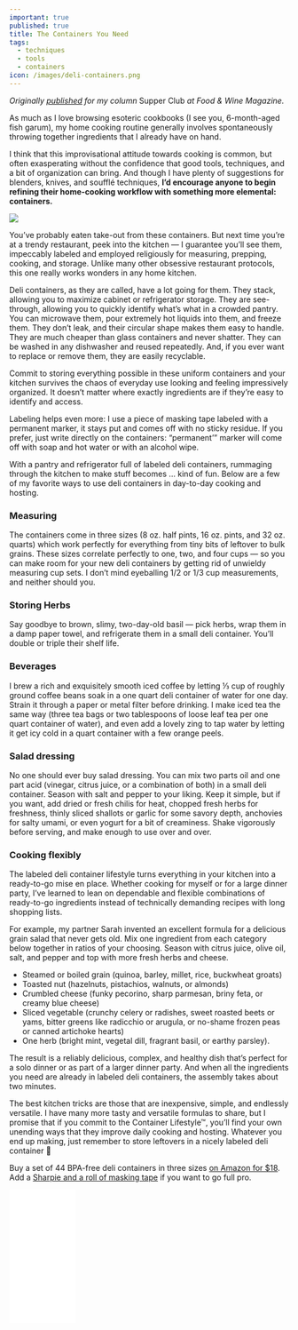 ```yaml
---
important: true
published: true
title: The Containers You Need
tags:
  - techniques
  - tools
  - containers
icon: /images/deli-containers.png
---
```


_Originally [published](fxw.com) for my column_ Supper Club _at Food & Wine Magazine._

As much as I love browsing esoteric cookbooks (I see you, 6-month-aged fish garum), my home cooking routine generally involves spontaneously throwing together ingredients that I already have on hand.

I think that this improvisational attitude towards cooking is common, but often exasperating without the confidence that good tools, techniques, and a bit of organization can bring. And though I have plenty of suggestions for blenders, knives, and soufflé techniques, **I’d encourage anyone to begin refining their home-cooking workflow with something more elemental: containers.**

<a href="https://www.amazon.com/DuraHome-Containers-Leakproof-Container-Microwavable/dp/B075X416X8/ref=as_li_ss_il?&linkCode=li3&tag=pithenterpris-20&linkId=ad5b2403c5b2483924a99ef14e2dc12f&language=en_US" target="_blank"><img border="0" src="//ws-na.amazon-adsystem.com/widgets/q?_encoding=UTF8&ASIN=B075X416X8&Format=_SL250_&ID=AsinImage&MarketPlace=US&ServiceVersion=20070822&WS=1&tag=pithenterpris-20&language=en_US" ></a><img src="https://ir-na.amazon-adsystem.com/e/ir?t=pithenterpris-20&language=en_US&l=li3&o=1&a=B075X416X8" width="1" height="1" border="0" alt="" style="border:none !important; margin:0px !important;" />


You’ve probably eaten take-out from these containers. But next time you’re at a trendy restaurant, peek into the kitchen — I guarantee you’ll see them, impeccably labeled and employed religiously for measuring, prepping, cooking, and storage. Unlike many other obsessive restaurant protocols, this one really works wonders in any home kitchen.

Deli containers, as they are called, have a lot going for them. They stack, allowing you to maximize cabinet or refrigerator storage. They are see-through, allowing you to quickly identify what’s what in a crowded pantry. You can microwave them, pour extremely hot liquids into them, and freeze them. They don’t leak, and their circular shape makes them easy to handle. They are much cheaper than glass containers and never shatter. They can be washed in any dishwasher and reused repeatedly. And, if you ever want to replace or remove them, they are easily recyclable. 

Commit to storing everything possible in these uniform containers and your kitchen survives the chaos of everyday use looking and feeling impressively organized. It doesn’t matter where exactly ingredients are if they’re easy to identify and access.

Labeling helps even more: I use a piece of masking tape labeled with a permanent marker, it stays put and comes off with no sticky residue. If you prefer, just write directly on the containers: “permanent’” marker will come off with soap and hot water or with an alcohol wipe.

With a pantry and refrigerator full of labeled deli containers, rummaging through the kitchen to make stuff becomes … kind of fun. Below are a few of my favorite ways to use deli containers in day-to-day cooking and hosting.


### Measuring

The containers come in three sizes (8 oz. half pints, 16 oz. pints, and 32 oz. quarts) which work perfectly for everything from tiny bits of leftover to bulk grains. These sizes correlate perfectly to one, two, and four cups — so you can make room for your new deli containers by getting rid of unwieldy measuring cup sets. I don’t mind eyeballing 1/2 or 1/3 cup measurements, and neither should you.

### Storing Herbs

Say goodbye to brown, slimy, two-day-old basil — pick herbs, wrap them in a damp paper towel, and refrigerate them in a small deli container. You’ll double or triple their shelf life.

### Beverages

I brew a rich and exquisitely smooth iced coffee by letting ⅓ cup of roughly ground coffee beans soak in a one quart deli container of water for one day. Strain it through a paper or metal filter before drinking. I make iced tea the same way (three tea bags or two tablespoons of loose leaf tea per one quart container of water), and even add a lovely zing to tap water by letting it get icy cold in a quart container with a few orange peels.

### Salad dressing

No one should ever buy salad dressing. You can mix two parts oil and one part acid (vinegar, citrus juice, or a combination of both) in a small deli container. Season with salt and pepper to your liking. Keep it simple, but if you want, add dried or fresh chilis for heat, chopped fresh herbs for freshness, thinly sliced shallots or garlic for some savory depth, anchovies for salty umami, or even yogurt for a bit of creaminess. Shake vigorously before serving, and make enough to use over and over.

### Cooking flexibly 

The labeled deli container lifestyle turns everything in your kitchen into a ready-to-go mise en place. Whether cooking for myself or for a large dinner party, I’ve learned to lean on dependable and flexible combinations of ready-to-go ingredients instead of technically demanding recipes with long shopping lists. 

For example, my partner Sarah invented an excellent formula for a delicious grain salad that never gets old. Mix one ingredient from each category below together in ratios of your choosing. Season with citrus juice, olive oil, salt, and pepper and top with more fresh herbs and cheese.

- Steamed or boiled grain (quinoa, barley, millet, rice, buckwheat groats)
- Toasted nut (hazelnuts, pistachios, walnuts, or almonds)
- Crumbled cheese (funky pecorino, sharp parmesan, briny feta, or creamy blue cheese)
- Sliced vegetable (crunchy celery or radishes, sweet roasted beets or yams, bitter greens like radicchio or arugula, or no-shame frozen peas or canned artichoke hearts)
- One herb (bright mint, vegetal dill, fragrant basil, or earthy parsley).

The result is a reliably delicious, complex, and healthy dish that’s perfect for a solo dinner or as part of a larger dinner party. And when all the ingredients you need are already in labeled deli containers, the assembly takes about two minutes. 

The best kitchen tricks are those that are inexpensive, simple, and endlessly versatile. I have many more tasty and versatile formulas to share, but I promise that if you commit to the Container Lifestyle™, you’ll find your own unending ways that they improve daily cooking and hosting. Whatever you end up making, just remember to store leftovers in a nicely labeled deli container 💪

Buy a set of 44 BPA-free deli containers in three sizes [on Amazon for $18](https://amzn.to/2H1Ic44). Add a [Sharpie and a roll of masking tape](https://amzn.to/2Z3BGzG) if you want to go full pro.

<iframe style="width:120px;height:240px;" marginwidth="0" marginheight="0" scrolling="no" frameborder="0" src="//ws-na.amazon-adsystem.com/widgets/q?ServiceVersion=20070822&OneJS=1&Operation=GetAdHtml&MarketPlace=US&source=ss&ref=as_ss_li_til&ad_type=product_link&tracking_id=pithenterpris-20&language=en_US&marketplace=amazon&region=US&placement=B077J8SL12&asins=B077J8SL12&linkId=a859f8681656ff4e8fbfff4e143bd27c&show_border=true&link_opens_in_new_window=true"></iframe>
